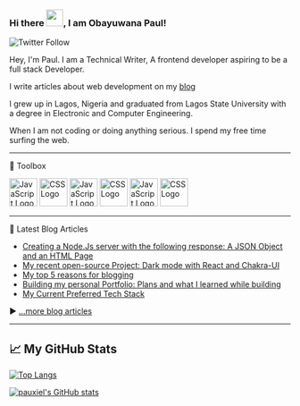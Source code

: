 ### Hi there <img src="https://raw.githubusercontent.com/MartinHeinz/MartinHeinz/master/wave.gif" width="30px">, I am Obayuwana Paul!

![Twitter Follow](https://img.shields.io/twitter/follow/obayuwanapaul?style=social)

Hey, I'm Paul. I am a Technical Writer, A frontend developer aspiring to be a full stack Developer.

I write articles about web development on my [blog](https://obayuwanapaul.hashnode.dev/)

I grew up in Lagos, Nigeria and graduated from Lagos State University with a degree in Electronic and Computer Engineering.

When I am not coding or doing anything serious. I spend my free time surfing the web.


---

🧰 Toolbox

<img src="https://cdn.worldvectorlogo.com/logos/javascript.svg" alt="JavaScript Logo" width="50" height="50"/> <img src="https://cdn.worldvectorlogo.com/logos/css3.svg" alt="CSS Logo" width="50" height="50"/> <img src="https://cdn.worldvectorlogo.com/logos/react.svg" alt="JavaScript Logo" width="50" height="50"/> <img src="https://cdn.worldvectorlogo.com/logos/html5.svg" alt="CSS Logo" width="50" height="50"/> <img src="https://cdn.worldvectorlogo.com/logos/nodejs.svg" alt="JavaScript Logo" width="50" height="50"/> <img src="https://cdn.worldvectorlogo.com/logos/redux.svg" alt="CSS Logo" width="50" height="50"/>






---

📘 Latest Blog Articles

<!-- BLOG-POST-LIST:START -->
- [Creating a Node.Js server with the following response: A JSON Object and an HTML Page](https://obayuwanapaul.hashnode.dev/creating-a-nodejs-server-with-the-following-response-a-json-object-and-an-html-page)
- [My recent open-source Project: Dark mode with React and Chakra-UI](https://obayuwanapaul.hashnode.dev/my-recent-open-source-project-dark-mode-with-react-and-chakra-ui)
- [My top 5 reasons for blogging](https://obayuwanapaul.hashnode.dev/my-top-5-reasons-for-blogging)
- [Building my personal Portfolio: Plans and what I learned while building](https://obayuwanapaul.hashnode.dev/building-my-personal-portfolio-plans-and-what-i-learned-while-building)
- [My Current Preferred Tech Stack](https://obayuwanapaul.hashnode.dev/my-current-preferred-tech-stack)
<!-- BLOG-POST-LIST:END -->

▶ [...more blog articles](https://obayuwanapaul.hashnode.dev)

---



## &#x1f4c8; My GitHub Stats

[![Top Langs](https://github-readme-stats.vercel.app/api/top-langs/?username=pauxiel&hide=java,html,css&theme=radical)](https://github.com/anuraghazra/github-readme-stats)

[![pauxiel's GitHub stats](https://github-readme-stats.vercel.app/api?username=pauxiel&theme=radical)](https://github.com/anuraghazra/github-readme-stats)







   

